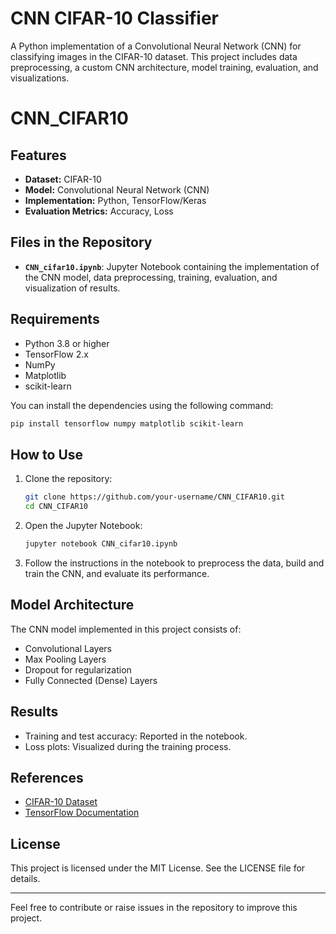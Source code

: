 # CNN CIFAR-10 Classifier

A Python implementation of a Convolutional Neural Network (CNN) for classifying images in the CIFAR-10 dataset. This project includes data preprocessing, a custom CNN architecture, model training, evaluation, and visualizations.
# CNN_CIFAR10

## Features
- **Dataset:** CIFAR-10
- **Model:** Convolutional Neural Network (CNN)
- **Implementation:** Python, TensorFlow/Keras
- **Evaluation Metrics:** Accuracy, Loss

## Files in the Repository
- **`CNN_cifar10.ipynb`**: Jupyter Notebook containing the implementation of the CNN model, data preprocessing, training, evaluation, and visualization of results.

## Requirements
- Python 3.8 or higher
- TensorFlow 2.x
- NumPy
- Matplotlib
- scikit-learn

You can install the dependencies using the following command:
```bash
pip install tensorflow numpy matplotlib scikit-learn
```

## How to Use
1. Clone the repository:
    ```bash
    git clone https://github.com/your-username/CNN_CIFAR10.git
    cd CNN_CIFAR10
    ```
2. Open the Jupyter Notebook:
    ```bash
    jupyter notebook CNN_cifar10.ipynb
    ```
3. Follow the instructions in the notebook to preprocess the data, build and train the CNN, and evaluate its performance.

## Model Architecture
The CNN model implemented in this project consists of:
- Convolutional Layers
- Max Pooling Layers
- Dropout for regularization
- Fully Connected (Dense) Layers

## Results
- Training and test accuracy: Reported in the notebook.
- Loss plots: Visualized during the training process.

## References
- [CIFAR-10 Dataset](https://www.cs.toronto.edu/~kriz/cifar.html)
- [TensorFlow Documentation](https://www.tensorflow.org/)

## License
This project is licensed under the MIT License. See the LICENSE file for details.

---
Feel free to contribute or raise issues in the repository to improve this project.


